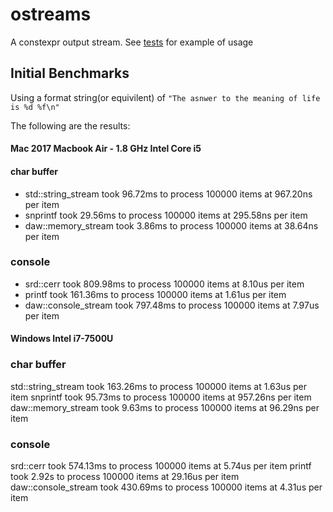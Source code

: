# ostreams
A constexpr output stream.  See [tests](https://github.com/beached/ostreams/tree/master/tests) for example of usage

## Initial Benchmarks
Using a format string(or equivilent) of `"The asnwer to the meaning of life is %d %f\n"`

The following are the results:

#### Mac 2017 Macbook Air - 1.8 GHz Intel Core i5 
#### char buffer
* std::string_stream took 96.72ms to process 100000 items at 967.20ns per item
* snprintf took 29.56ms to process 100000 items at 295.58ns per item
* daw::memory_stream took 3.86ms to process 100000 items at 38.64ns per item

### console
* srd::cerr took 809.98ms to process 100000 items at 8.10us per item
* printf took 161.36ms to process 100000 items at 1.61us per item
* daw::console_stream took 797.48ms to process 100000 items at 7.97us per item


#### Windows Intel i7-7500U	
### char buffer
std::string_stream took 163.26ms to process 100000 items at 1.63us per item
snprintf took 95.73ms to process 100000 items at 957.26ns per item
daw::memory_stream took 9.63ms to process 100000 items at 96.29ns per item

### console
srd::cerr took 574.13ms to process 100000 items at 5.74us per item
printf took 2.92s to process 100000 items at 29.16us per item
daw::console_stream took 430.69ms to process 100000 items at 4.31us per item
